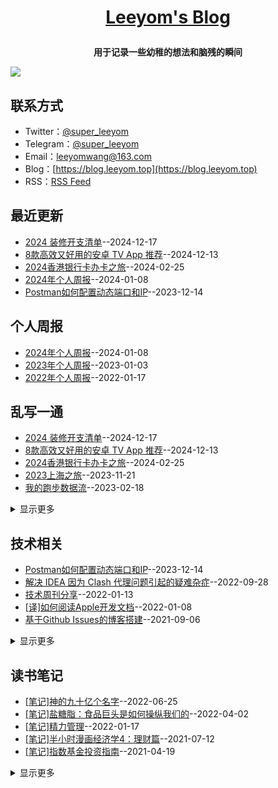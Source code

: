 **<p align="center">[Leeyom's Blog](https://blog.leeyom.top)</p>**
====

**<p align="center">用于记录一些幼稚的想法和脑残的瞬间</p>**
[![](https://raw.githubusercontent.com/superleeyom/blog/main/img/IMG_216.JPEG)](https://blog.leeyom.top)

## 联系方式
- Twitter：[@super_leeyom](https://twitter.com/super_leeyom)
- Telegram：[@super_leeyom](https://t.me/super_leeyom)
- Email：[leeyomwang@163.com](mailto:leeyomwang@163.com)
- Blog：[https://blog.leeyom.top](https://blog.leeyom.top)
- RSS：[RSS Feed](https://raw.githubusercontent.com/superleeyom/blog/master/feed.xml)

## 最近更新
- [2024 装修开支清单](https://github.com/superleeyom/blog/issues/60)--2024-12-17
- [8款高效又好用的安卓 TV App 推荐](https://github.com/superleeyom/blog/issues/59)--2024-12-13
- [2024香港银行卡办卡之旅](https://github.com/superleeyom/blog/issues/58)--2024-02-25
- [2024年个人周报](https://github.com/superleeyom/blog/issues/57)--2024-01-08
- [Postman如何配置动态端口和IP](https://github.com/superleeyom/blog/issues/56)--2023-12-14
## 个人周报
- [2024年个人周报](https://github.com/superleeyom/blog/issues/57)--2024-01-08
- [2023年个人周报](https://github.com/superleeyom/blog/issues/52)--2023-01-03
- [2022年个人周报](https://github.com/superleeyom/blog/issues/43)--2022-01-17
## 乱写一通
- [2024 装修开支清单](https://github.com/superleeyom/blog/issues/60)--2024-12-17
- [8款高效又好用的安卓 TV App 推荐](https://github.com/superleeyom/blog/issues/59)--2024-12-13
- [2024香港银行卡办卡之旅](https://github.com/superleeyom/blog/issues/58)--2024-02-25
- [2023上海之旅](https://github.com/superleeyom/blog/issues/55)--2023-11-21
- [我的跑步数据流](https://github.com/superleeyom/blog/issues/54)--2023-02-18
<details><summary>显示更多</summary>

- [2022年终总结之我的买房经历](https://github.com/superleeyom/blog/issues/53)--2023-01-08
- [我为什么不能放弃跑步](https://github.com/superleeyom/blog/issues/48)--2022-03-27
- [我的2021年跑步报告](https://github.com/superleeyom/blog/issues/39)--2022-01-01
- [深漂5年随想](https://github.com/superleeyom/blog/issues/37)--2021-08-18
- [家常菜谱](https://github.com/superleeyom/blog/issues/33)--2021-07-11
- [聊聊我整牙的那些事儿](https://github.com/superleeyom/blog/issues/31)--2021-07-05
- [我的跑步感悟](https://github.com/superleeyom/blog/issues/30)--2021-06-30
- [咕咚和keep跑步数据导入Nike Run Club](https://github.com/superleeyom/blog/issues/18)--2021-01-27
- [Hackintosh黑苹果折腾之旅](https://github.com/superleeyom/blog/issues/6)--2020-11-15
</details>

## 技术相关
- [Postman如何配置动态端口和IP](https://github.com/superleeyom/blog/issues/56)--2023-12-14
- [解决 IDEA 因为 Clash 代理问题引起的疑难杂症](https://github.com/superleeyom/blog/issues/51)--2022-09-28
- [技术周刊分享](https://github.com/superleeyom/blog/issues/42)--2022-01-13
- [[译]如何阅读Apple开发文档](https://github.com/superleeyom/blog/issues/40)--2022-01-08
- [基于Github Issues的博客搭建](https://github.com/superleeyom/blog/issues/38)--2021-09-06
<details><summary>显示更多</summary>

- [对k8s中Service的理解](https://github.com/superleeyom/blog/issues/36)--2021-07-25
- [Java空指针避坑指南](https://github.com/superleeyom/blog/issues/35)--2021-07-22
- [业务数据脱敏解决方案探究](https://github.com/superleeyom/blog/issues/32)--2021-07-08
- [为Docker Alpine添加中文字体](https://github.com/superleeyom/blog/issues/29)--2021-04-26
- [k8s实现Spring Cloud服务平滑升级解决方案](https://github.com/superleeyom/blog/issues/27)--2021-04-16
- [关于多表关联查询的优化思路](https://github.com/superleeyom/blog/issues/26)--2021-03-26
- [关于prometheus无法采集服务指标的问题总结](https://github.com/superleeyom/blog/issues/24)--2021-03-12
- [Maven中关于SNAPSHOT版本的总结](https://github.com/superleeyom/blog/issues/22)--2021-02-24
- [为Git和Maven设置代理加速](https://github.com/superleeyom/blog/issues/20)--2021-02-04
- [GitHub Actions 实战之监控梯子流量](https://github.com/superleeyom/blog/issues/19)--2021-02-01
- [redis大key内存分析](https://github.com/superleeyom/blog/issues/17)--2021-01-19
- [主流分布式id方案总结](https://github.com/superleeyom/blog/issues/16)--2021-01-10
- [常用linux进程查询命令](https://github.com/superleeyom/blog/issues/15)--2021-01-03
- [关于Redis缓存穿透、缓存雪崩、缓存击穿问题探究](https://github.com/superleeyom/blog/issues/13)--2020-12-23
- [5分钟快速理解Redis的内存回收机制](https://github.com/superleeyom/blog/issues/12)--2020-12-16
- [同一浏览器不同用户登录冲突问题探究](https://github.com/superleeyom/blog/issues/11)--2020-12-13
- [GitHub Actions 实战之Chrome书签同步](https://github.com/superleeyom/blog/issues/10)--2020-12-07
- [5分钟快速理解Redis的持久化](https://github.com/superleeyom/blog/issues/9)--2020-12-02
- [基于Docker实现nginx-keepalived双机热备机制](https://github.com/superleeyom/blog/issues/8)--2020-11-23
- [nginx负载均衡原理之ip_hash哈希算法探究](https://github.com/superleeyom/blog/issues/5)--2020-11-05
- [nginx基础指令及初始配置解析](https://github.com/superleeyom/blog/issues/4)--2020-10-20
- [白话解说之 BIO、NIO、AIO、异步阻塞的区别](https://github.com/superleeyom/blog/issues/3)--2020-10-17
- [Java8函数式编程中比较实用的操作语法](https://github.com/superleeyom/blog/issues/2)--2020-10-09
- [Java泛型的回顾之旅](https://github.com/superleeyom/blog/issues/1)--2020-10-09
</details>

## 读书笔记
- [[笔记]神的九十亿个名字](https://github.com/superleeyom/blog/issues/50)--2022-06-25
- [[笔记]盐糖脂：食品巨头是如何操纵我们的](https://github.com/superleeyom/blog/issues/49)--2022-04-02
- [[笔记]精力管理](https://github.com/superleeyom/blog/issues/44)--2022-01-17
- [[笔记]半小时漫画经济学4：理财篇](https://github.com/superleeyom/blog/issues/34)--2021-07-12
- [[笔记]指数基金投资指南](https://github.com/superleeyom/blog/issues/28)--2021-04-19
<details><summary>显示更多</summary>

- [[笔记]人生海海](https://github.com/superleeyom/blog/issues/25)--2021-03-20
- [[笔记]最好的告别](https://github.com/superleeyom/blog/issues/23)--2021-03-10
- [[笔记]失明症漫记](https://github.com/superleeyom/blog/issues/14)--2020-12-31
- [[笔记]睡眠革命](https://github.com/superleeyom/blog/issues/7)--2020-11-22
</details>

